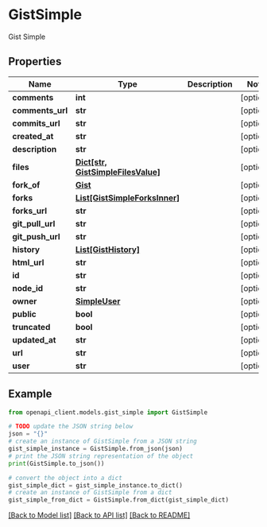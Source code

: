 # GistSimple

Gist Simple

## Properties

Name | Type | Description | Notes
------------ | ------------- | ------------- | -------------
**comments** | **int** |  | [optional] 
**comments_url** | **str** |  | [optional] 
**commits_url** | **str** |  | [optional] 
**created_at** | **str** |  | [optional] 
**description** | **str** |  | [optional] 
**files** | [**Dict[str, GistSimpleFilesValue]**](GistSimpleFilesValue.md) |  | [optional] 
**fork_of** | [**Gist**](Gist.md) |  | [optional] 
**forks** | [**List[GistSimpleForksInner]**](GistSimpleForksInner.md) |  | [optional] 
**forks_url** | **str** |  | [optional] 
**git_pull_url** | **str** |  | [optional] 
**git_push_url** | **str** |  | [optional] 
**history** | [**List[GistHistory]**](GistHistory.md) |  | [optional] 
**html_url** | **str** |  | [optional] 
**id** | **str** |  | [optional] 
**node_id** | **str** |  | [optional] 
**owner** | [**SimpleUser**](SimpleUser.md) |  | [optional] 
**public** | **bool** |  | [optional] 
**truncated** | **bool** |  | [optional] 
**updated_at** | **str** |  | [optional] 
**url** | **str** |  | [optional] 
**user** | **str** |  | [optional] 

## Example

```python
from openapi_client.models.gist_simple import GistSimple

# TODO update the JSON string below
json = "{}"
# create an instance of GistSimple from a JSON string
gist_simple_instance = GistSimple.from_json(json)
# print the JSON string representation of the object
print(GistSimple.to_json())

# convert the object into a dict
gist_simple_dict = gist_simple_instance.to_dict()
# create an instance of GistSimple from a dict
gist_simple_from_dict = GistSimple.from_dict(gist_simple_dict)
```
[[Back to Model list]](../README.md#documentation-for-models) [[Back to API list]](../README.md#documentation-for-api-endpoints) [[Back to README]](../README.md)


